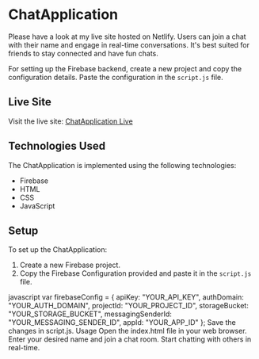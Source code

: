 # ChatApplication

Please have a look at my live site hosted on Netlify. Users can join a chat with their name and engage in real-time conversations. It's best suited for friends to stay connected and have fun chats.

For setting up the Firebase backend, create a new project and copy the configuration details. Paste the configuration in the `script.js` file.

## Live Site

Visit the live site: [ChatApplication Live](https://friendsmessage.netlify.app/)

## Technologies Used

The ChatApplication is implemented using the following technologies:

- Firebase
- HTML
- CSS
- JavaScript

## Setup

To set up the ChatApplication:

1. Create a new Firebase project.
2. Copy the Firebase Configuration provided and paste it in the `script.js` file.

javascript
var firebaseConfig = {
  apiKey: "YOUR_API_KEY",
  authDomain: "YOUR_AUTH_DOMAIN",
  projectId: "YOUR_PROJECT_ID",
  storageBucket: "YOUR_STORAGE_BUCKET",
  messagingSenderId: "YOUR_MESSAGING_SENDER_ID",
  appId: "YOUR_APP_ID"
};
Save the changes in script.js.
Usage
Open the index.html file in your web browser.
Enter your desired name and join a chat room.
Start chatting with others in real-time.
